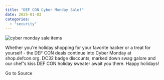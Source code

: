 ```yaml
---
title: "DEF CON Cyber Monday Sale!"
date: 2025-01-03
categories: 
  - "security"
---
```


![cyber monday sale items](https://defcon.org/images/defcon-main/post-images/cybermonday.webp)  

Whether you're holiday shopping for your favorite hacker or a treat for yourself - the DEF CON deals continue into Cyber Monday at shop.defcon.org. DC32 badge discounts, marked down swag galore and our chef's kiss DEF CON holiday sweater await you there. Happy holidays!

Go to Source
